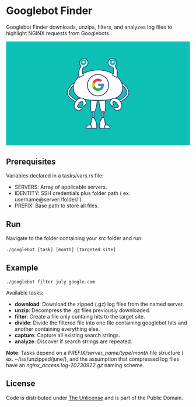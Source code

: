 # Googlebot Finder

Googlebot Finder downloads, unzips, filters, and analyzes log files to highlight NGINX requests from Googlebots.

![Googlebot](googlebot.webp)

## Prerequisites

Variables declared in a tasks/vars.rs file:

- SERVERS: Array of applicable servers.
- IDENTITY: SSH credentials plus folder path ( ex. username@server:/folder/ ).
- PREFIX: Base path to store all files.

## Run

Navigate to the folder containing your *src* folder and run:

``` console
./googlebot [task] [month] [targeted site]
```

## Example

``` console
./googlebot filter july google.com
```

Available tasks: 
- **download**: Download the zipped (.gz) log files from the named server.
- **unzip**: Decompress the .gz files previously downloaded.
- **filter**: Create a file only containg hits to the target site.
- **divide**: Divide the filtered file into one file containing googlebot hits and another containing everything else.
- **capture**: Capture all existing search strings.
- **analyze**: Discover if search strings are repeated.

**Note**: Tasks depend on a *PREFIX/server_name/type/month* file structure ( ex. ~/iss/unzipped/june/), and the assumption that compressed log files have an *nginx_access.log-20230922.gz* naming scheme.

## License

Code is distributed under [The Unlicense](https://github.com/nausicaan/free/blob/main/LICENSE.md) and is part of the Public Domain.

